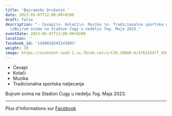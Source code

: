 ```yaml
---
title: 'Bajramsko Druženje '
date: 2023-05-07T12:00:00+0200
draft: false
description: "- Ćevapi\n- Kolači\n- Muzika \n- Tradicionalna sportska natjecanja\n\
  \nBujrum svima na Stadion Cugy u nedelju 7og. Maja 2023."
eventDate: 2023-05-07T12:00:00+0200
location: ''
facebook_id: '1340810243143093'
weight: 30
image: https://scontent-sea5-1.xx.fbcdn.net/v/t39.30808-6/476233477_936651505262116_4103480540059516894_n.jpg?_nc_cat=110&ccb=1-7&_nc_sid=9e60e4&_nc_ohc=jp_Igxj1DTMQ7kNvwGCd9mC&_nc_oc=AdnVcWib2m1y1tWwgI9DKYtIbmHyVb7-a_tLHjomJvJmBhvVqubN5Og_IdaOAvyGOBc&_nc_zt=23&_nc_ht=scontent-sea5-1.xx&edm=ABTKTjYEAAAA&_nc_gid=jf-E4kHj0Jhb4vW9B9vuQg&oh=00_AfWTCuxOGqbXapJFi_oNIRKA3U7wByCDOLfKH5v8bJYv3w&oe=689DD24B
---
```


- Ćevapi
- Kolači
- Muzika 
- Tradicionalna sportska natjecanja

Bujrum svima na Stadion Cugy u nedelju 7og. Maja 2023.

---

Plus d'informations sur [Facebook](https://facebook.com/events/1340810243143093)